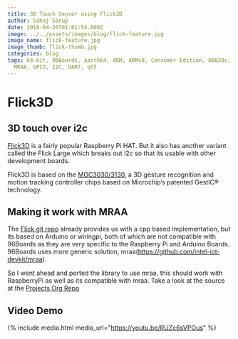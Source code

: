 ```yaml
---
title: 3D Touch Sensor using Flick3D
author: Sahaj Sarup
date: 2018-04-26T01:01:54.000Z
image: ../../assets/images/blog/flick-feature.jpg
image_name: flick-feature.jpg
image_thumb: flick-thumb.jpg
categories: blog
tags: 64-bit, 96Boards, aarch64, ARM, ARMv8, Consumer Edition, DB820c, hiKey,
  MRAA, GPIO, I2C, UART, qt5
---
```


# Flick3D

## 3D touch over i2c

[Flick3D](https://uk.pi-supply.com/products/flick-large-standalone-3d-tracking-gesture-breakout) is a fairly popular Raspberry Pi HAT. But it also has another variant called the Flick Large which breaks out i2c so that its usable with other development boards.

Flick3D is based on the [MGC3030/3130](http://ww1.microchip.com/downloads/en/DeviceDoc/40001667E.pdf), a 3D gesture recognition and motion tracking controller chips based on Microchip’s patented GestIC® technology.

## Making it work with MRAA

The [Flick git repo](https://github.com/PiSupply/Flick) already provides us with a cpp based implementation, but its based on Arduino or wiringpi, both of which are not compatible with 96Boards as they are very specific to the Raspberry Pi and Arduino Boards. 96Boards uses more generic solution, mraa(https://github.com/intel-iot-devkit/mraa).

So I went ahead and ported the library to use mraa, this should work with RaspberryPi as well as its compatible with mraa. Take a look at the source at the [Projects Org Repo](https://github.com/96boards-projects/flick3d)

## Video Demo
{% include media.html media_url="https://youtu.be/RUZc6sVPOus" %}
